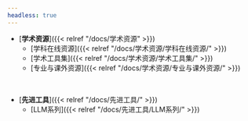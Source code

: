 ```yaml
---
headless: true
---
```


- [**学术资源**]({{< relref "/docs/学术资源" >}})
  - [学科在线资源]({{< relref "/docs/学术资源/学科在线资源/" >}})
  - [学术工具集]({{< relref "/docs/学术资源/学术工具集/" >}})
  - [专业与课外资源]({{< relref "/docs/学术资源/专业与课外资源/" >}})
<br />

- [**先进工具**]({{< relref "/docs/先进工具/" >}})
  - [LLM系列]({{< relref "/docs/先进工具/LLM系列/" >}})
<br />